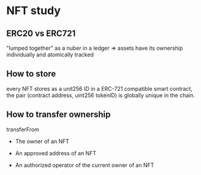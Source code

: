 # NFT study

## ERC20 vs ERC721

"lumped together" as a nuber in a ledger => assets have its ownership individually and atomically tracked
## How to store

every NFT stores as a unit256 ID in a ERC-721 compatible smart contract, the pair (contract address, uint256 tokenID) is globally unique in the chain.

## How to transfer ownership

transferFrom

- The owner of an NFT

- An approved address of an NFT

- An authorized operator of the current owner of an NFT